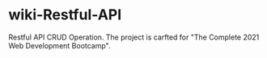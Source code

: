 # wiki-Restful-API
Restful API CRUD Operation.
The project is carfted for "The Complete 2021 Web Development Bootcamp".
